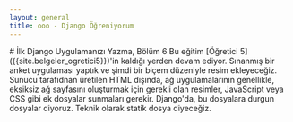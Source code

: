 ```yaml
---
layout: general
title: ooo - Django Öğreniyorum
---
```

<div data-gnl="kaplama" markdown="1">
  # İlk Django Uygulamanızı Yazma, Bölüm 6
  Bu eğitim [Öğretici 5]({{site.belgeler_ogretici5}})'in kaldığı yerden devam ediyor. Sınanmış bir anket uygulaması yaptık ve şimdi bir biçem düzeniyle resim ekleyeceğiz.
  Sunucu tarafıdnan üretilen HTML dışında, ağ uygulamalarının genellikle, eksiksiz ağ sayfasını oluşturmak için gerekli olan resimler, JavaScript veya CSS gibi ek dosyalar sunmaları gerekir. Django'da, bu dosyalara durgun dosyalar diyoruz. Teknik olarak statik dosya diyeceğiz.
</div>
